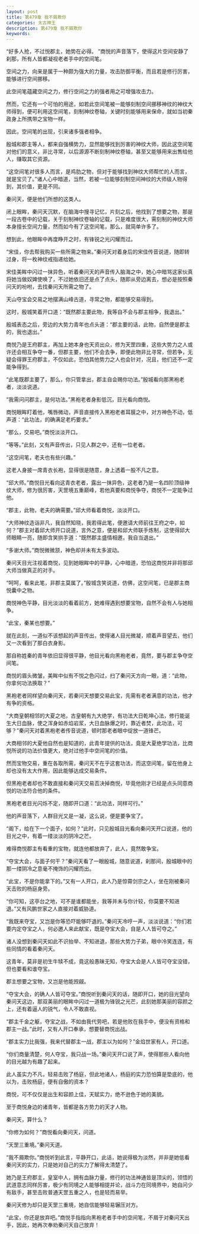 ```yaml
---
layout: post
title: 第479章 我不屑欺你
categories: 太古神王
description: 第479章 我不屑欺你
keywords:
---
```


“好多人抢，不过悦郡主，她势在必得。   ”商悦的声音落下，使得这片空间安静了刹那，所有人皆都凝视老者手中的空间笔。

空间之力，向来是属于一种颇为强大的力量，攻击防御平衡，而且若是修行厉害，能够进行空间挪移。

此空间笔蕴藏空间之力，修行空间之力的强者用之可增强攻击力。

然而，它还有一个可怕的用途，如若此空间笔被一能够刻制空间挪移神纹的神纹大师得到，便可利用这空间笔，刻制神纹卷轴，关键时刻能够用来保命，就如当初秦政身上所携带之宝物一样。

因此，空间笔的出现，引来诸多强者相争。

殷城和郡主等人，都来自强横势力，显然能够找到厉害的神纹大师，因此这空间笔对他们的意义，非比寻常，以后源源不断刻制神纹卷轴，甚至又能够用来出售给他人，赚取其它资源。

“这空间笔对很多人而言，是鸡肋之物，但对于能够找到神纹大师帮忙的人而言，就是宝贝了。”诸人心中暗道，当然，若被一位能够刻制空间神纹的大师级人物得到，其价值，更是不同。

秦问天，便是他们所想的这类人。

闭上眼眸，秦问天沉默，在脑海中搜寻记忆，片刻之后，他找到了想要之物，那是一段古卷中的记载，关于刻制神纹卷轴的记载，只是难度很大，需刻制的神纹大师本身擅长空间力量，然而如今有了这空间笔，那么，就简单许多了。

想到此，他眼眸中再度睁开之时，有锋锐之光闪耀而过。

“宋佳，你去帮我购买一些所需之物来。”秦问天对着身后的宋佳传音说道，随即转过身，将一枚神纹戒指递给她。

宋佳美眸中闪过一抹异色，听着秦问天的声音传入脑海之中，她心中暗骂这家伙真将她当做奴婢使唤了，不过她依旧还是点了点头，随即从旁边离去，想必是按照秦问天的吩咐，去找秦问天所需之物了。

天山夺宝会交易之地摆满山峰古道，寻常之物，都能够交易得到。

这时，殷城笑着开口道：“既然郡主要此物，我等自不会与郡主相争，我退出。”

殷城表态之后，旁边的大势力青年也点头道：“郡主要的话，此物，自然便是郡主的，我也退出。”

商悦乃是王府郡主，再加上她本身也天资出众，修为天罡四重，这些大势力之人或许还会相互争夺一番，但郡主要，他们不会去争，即便此物非比寻常，但若争，无疑会得罪王府郡主，不仅如此，恐怕其他势力之人也会针对，况且，他们还不一定能争得到。

“此笔既郡主要了，那么，你只管拿出，郡主自会赐你功法。”殷城看向那黑袍老者，淡淡说道。

“我需问问郡主，是何功法。”黑袍老者身影低沉，目光看向商悦。

商悦眼眸盯着他，嘴唇微动，声音直接传入黑袍老者耳膜之中，对方神色不动，低声道：“此功法，的确满足老朽要求。”

“那么，交易吧。”商悦淡淡开口。

“等等。”此刻，又有声音传出，只见人群之中，还有一位老者。

“这空间笔，老夫也有些兴趣。”

这老人身披一席青衣长袍，显得很是随意，身上透着一股不凡之意。

“邱大师。”商悦目光看向这青衣老者，露出一抹异色，这老者乃是一名四阶顶级神纹大师，修为很厉害，天罡境五重巅峰，若他真要和商悦争夺，商悦不一定能争过他。

“郡主，此物，老夫的确需要。”邱大师看着商悦，淡淡开口。

“大师神纹造诣非凡，我自然知晓，我若得此笔，便邀请大师前往王府之中，如何？”郡主对着邱大师开口说道，言外之意，便是和邱大师联手炼制，这使得邱大师眼睛一亮，随即含笑拱手道：“既然郡主盛情相邀，我自当退出。”

“多谢大师。”商悦微微颔，神色却并未有太多波动。

秦问天目光注视着商悦，见到她眼眸中的平静，心中暗道，恐怕这商悦并非将那邱大师当做真正的对手。

“呵呵，看来此笔，非郡主莫属了。”殷城含笑说道，仿佛，这空间笔，已是郡主商悦囊中之物。

商悦神色平静，目光淡淡的看着前方，她难得遇到想要宝物，自然不会有人与她相争。

“此宝，秦某也想要。”

就在此刻，一道似不该想起的声音传出，使得诸人目光微凝，顺着声音望去，他们又一次看到了那白衣身影。

那自称姓秦的青年依旧显得很平静，他目光看向黑袍老者，竟然，要与郡主争夺空间笔。

商悦的眉头微皱，美眸中似有不悦之色闪过，扫了秦问天方向一眼，道：“此物，你拿何功法换取？”

黑袍老者同样望向秦问天，若秦问天想要交易此宝，先需有老者满意的功法，他才有争的资格。

“大商皇朝相邻的大夏之地，古皇朝有九大绝学，有功法大日乾坤心法，修行能诞生大日血脉，使之浑身如赤焰岩浆，大日血脉爆之时，靠近者焚，此功法，可够？”秦问天对着黑袍老者传音说道，顿时那老者眼中绽放一道锋芒。

大商相邻的大夏他自然也是知道的，此青年提供的功法，竟是大夏绝学功法，比商悦所说的功法价值更大，绝对过他手中空间笔的价值。

然而宝物交易，重在各取所需，秦问天不在乎这套功法，而这空间笔，留在他身上却也没有太大作用，因此能够达成交易条件。

但黑袍老者却也不敢直接和秦问天交易否决掉商悦，毕竟他刚才已经是点头同意商悦的功法符合他的条件。

黑袍老者目光闪烁不定，随即开口道：“此功法，同样可行。”

他的声音落下，人群目光又是一凝，这么说，便是要争宝了。

“阁下，给在下一个面子，如何？”此时，只见殷城目光看向秦问天开口说道，他的目光之中，有着一缕淡淡的阴冷之芒。

难得商悦郡主有看重的宝物，就连他都放弃了，此人，竟然敢争宝。

“夺宝大会，与面子何干？”秦问天看了一眼殷城，随意说道，刹那间，殷城眼中的那一缕阴冷之意毫不掩饰的闪耀而出。

“此宝，不是你能拿下的。”又有一人开口，此人乃是惊霄剑宗之人，坐在刚被秦问天击败的杨庭身旁。

“你可知，这亭台之地，可不是谁都能坐，我等并未与你计较，你莫要不知进退。”又有风鹏世家之人直接对着威胁道。

“我既来夺宝，又岂是你等恐吓能够吓退的。”秦问天冷哼一声，淡淡说道：“你们若要内定夺宝之人，何必邀人来此献宝，既是夺宝大会，自是人人皆可夺之。”

诸人没想到秦问天如此不识抬举、不知进退，那些大势力子弟，眼中冷笑连连，有些同情的看着秦问天。

这青年，莫非是初生牛犊不成，竟这般愚昧无知，夺宝大会是人人皆可夺宝没错，但也要看和谁夺宝。

郡主想要之宝物，又岂是他能觊觎。

“夺宝大会，的确人人皆可夺宝。”商悦听到秦问天的话，随即开口，她的目光望向秦问天这边，那双美丽的眼眸中闪过一道极为锋锐之光芒，此刻她那美丽的容颜之上，还有着逼人的锐气，令人不敢直视。

“郡主千金之躯，夺宝之战，不如由我代劳吧，若是他败在我手中，便没有资格和郡主一战。”此时，又有人开口奉承，想要替商悦出战。

“郡主实力比我强，我来代替郡主一战，郡主以为如何？”金焰世家有人，开口道。

“你们商量清楚，何人夺宝，我只战一场。”秦问天开口说了声，使得那些人看向他的目光越为有趣了起来。

此人虽实力不凡，轻易击败了杨庭，但此地诸人，杨庭的实力恐怕算是垫底的，他以为，击败杨庭，便有自傲的资本？

商悦，可不仅仅是出生和容颜上佳，天赋实力，绝不逊色于她的美貌。

至于商悦身边的诸青年，皆都是各方势力的天才人物。

秦问天，算什么？

“你修为如何？”商悦看向秦问天，问道。

“天罡三重境。”秦问天道。

“我不屑欺你。”商悦听到此言，平静开口，此话，她说得极为淡然，并非是她低看秦问天的实力，只是她对自己的实力了解得太清楚了。

她乃是王府郡主，皇室中人，拥有血脉力量，修行的功法神通皆是顶尖的，领悟的武道意志同样厉害，极少有同境之人能够相提并论，战斗力在同境界中，她自问少有敌手，甚至击败普通天罡五重之人，也是轻而易举。

秦问天修为却只是天罡三重境，她自信能够轻易辗压对方。

“此宝，你还是放弃吧。”商悦手指指向黑袍老者手中的空间笔，不屑于对秦问天出手，因此，她再次奉劝秦问天自己放弃！
